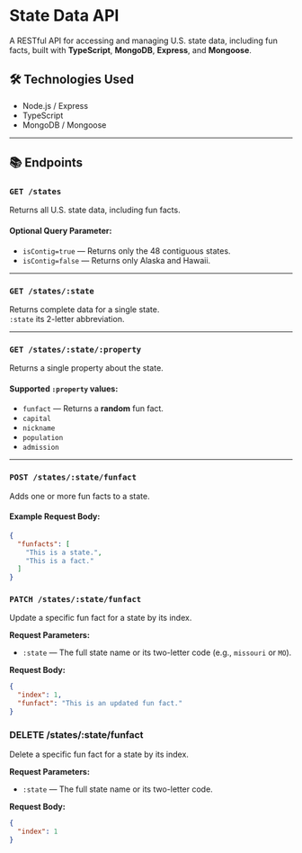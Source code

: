 # State Data API

A RESTful API for accessing and managing U.S. state data, including fun facts, built with **TypeScript**, **MongoDB**, **Express**, and **Mongoose**.

## 🛠 Technologies Used
- Node.js / Express
- TypeScript
- MongoDB / Mongoose

---

## 📚 Endpoints

### `GET /states`
Returns all U.S. state data, including fun facts.

#### Optional Query Parameter:
- `isContig=true` — Returns only the 48 contiguous states.
- `isContig=false` — Returns only Alaska and Hawaii.

---

### `GET /states/:state`
Returns complete data for a single state.  
`:state` its 2-letter abbreviation.

---

### `GET /states/:state/:property`
Returns a single property about the state.

#### Supported `:property` values:
- `funfact` — Returns a **random** fun fact.
- `capital`
- `nickname`
- `population`
- `admission`

---

### `POST /states/:state/funfact`
Adds one or more fun facts to a state.

#### Example Request Body:
```json
{
  "funfacts": [
    "This is a state.",
    "This is a fact."
  ]
}
```

### `PATCH /states/:state/funfact`

Update a specific fun fact for a state by its index.

**Request Parameters:**
- `:state` — The full state name or its two-letter code (e.g., `missouri` or `MO`).

**Request Body:**
```json
{
  "index": 1,
  "funfact": "This is an updated fun fact."
}

```
### DELETE /states/:state/funfact

Delete a specific fun fact for a state by its index.

**Request Parameters:**
- `:state` — The full state name or its two-letter code.

**Request Body:**
```json
{
  "index": 1
}
